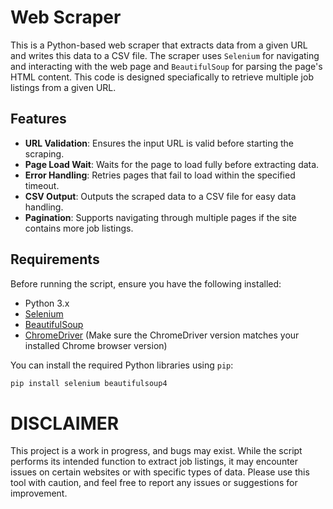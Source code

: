 # Web Scraper

This is a Python-based web scraper that extracts data from a given URL and writes this data to a CSV file. The scraper uses `Selenium` for navigating and interacting with the web page and `BeautifulSoup` for parsing the page's HTML content. This code is designed speciafically to retrieve multiple job listings from a given URL.

## Features

- **URL Validation**: Ensures the input URL is valid before starting the scraping.
- **Page Load Wait**: Waits for the page to load fully before extracting data.
- **Error Handling**: Retries pages that fail to load within the specified timeout.
- **CSV Output**: Outputs the scraped data to a CSV file for easy data handling.
- **Pagination**: Supports navigating through multiple pages if the site contains more job listings.

## Requirements

Before running the script, ensure you have the following installed:

- Python 3.x
- [Selenium](https://pypi.org/project/selenium/)
- [BeautifulSoup](https://pypi.org/project/beautifulsoup4/)
- [ChromeDriver](https://sites.google.com/a/chromium.org/chromedriver/) (Make sure the ChromeDriver version matches your installed Chrome browser version)

You can install the required Python libraries using `pip`:

```bash
pip install selenium beautifulsoup4
```


# DISCLAIMER

This project is a work in progress, and bugs may exist. While the script performs its intended function to extract job listings, it may encounter issues on certain websites or with specific types of data. Please use this tool with caution, and feel free to report any issues or suggestions for improvement.